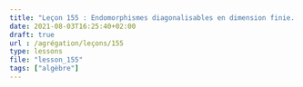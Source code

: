 ```yaml
---
title: "Leçon 155 : Endomorphismes diagonalisables en dimension finie. "
date: 2021-08-03T16:25:40+02:00
draft: true
url : /agrégation/leçons/155
type: lessons
file: "lesson_155"
tags: ["algèbre"]
---
```

